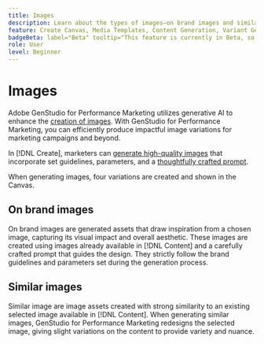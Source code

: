 ```yaml
---
title: Images
description: Learn about the types of images—on brand images and similar images—you can generate in Adobe GenStudio for Performance Marketing.
feature: Create Canvas, Media Templates, Content Generation, Variant Generation
badgeBeta: label="Beta" tooltip="This feature is currently in Beta, so some functionality may be limited or subject to change."
role: User
level: Beginner
---
```

# Images

Adobe GenStudio for Performance Marketing utilizes generative AI to enhance the [creation of images](/help/user-guide/create/create-banner-experience.md). With GenStudio for Performance Marketing, you can efficiently produce impactful image variations for marketing campaigns and beyond.

In [!DNL Create], marketers can [generate high-quality images](/help/user-guide/create/create-images.md) that incorporate set guidelines, parameters, and a [thoughtfully crafted prompt](/help/user-guide/effective-prompts.md).

When generating images, four variations are created and shown in the Canvas.

<!-- See  [Follow channel-specific template guidelines](/help/user-guide/content/best-practices-for-templates.md#follow-channel-specific-template-guidelines) for information about supported dimensions, recognized fields names, and more. -->

## On brand images

On brand images are generated assets that draw inspiration from a chosen image, capturing its visual impact and overall aesthetic. These images are created using images already available in [!DNL Content] and a carefully crafted prompt that guides the design. They strictly follow the brand guidelines and parameters set during the generation process.

## Similar images

Similar image are image assets created with strong similarity to an existing selected image available in [!DNL Content]. When generating similar images, GenStudio for Performance Marketing redesigns the selected image, giving slight variations on the content to provide variety and nuance.

